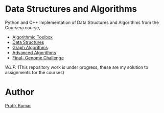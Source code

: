 # Data Structures and Algorithms

Python and C++ Implementation of Data Structures and Algorithms from the Coursera course, 

- [Algorithmic Toolbox](https://www.coursera.org/learn/algorithmic-toolbox/)
- [Data Structures]()
- [Graph Algorithms]()
- [Advanced Algorithms]()
- [Final- Genome Challenge]()


*W.I.P.*
(This repository work is under progress, these are my solution to assignments for the courses)

# Author 
[Pratik Kumar](https://www.linkedin.com/in/pratik-kumar04/)
